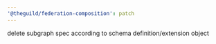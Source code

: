 ```yaml
---
'@theguild/federation-composition': patch
---
```


delete subgraph spec according to schema definition/extension object
